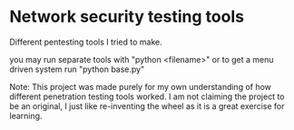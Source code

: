 # Network security testing tools
Different pentesting tools I tried to make.

you may run separate tools with "python \<filename\>"
or
to get a menu driven system run "python base.py"

Note: This project was made purely for my own understanding of how different penetration testing tools worked. I am not claiming the project to be an original, 
I just like re-inventing the wheel as it is a great exercise for learning.
